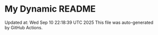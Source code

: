 # My Dynamic README
Updated at: Wed Sep 10 22:18:39 UTC 2025
This file was auto-generated by GitHub Actions.
